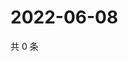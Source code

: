 # 2022-06-08

共 0 条

<!-- BEGIN WEIBO -->
<!-- 最后更新时间 Wed Jun 08 2022 20:28:00 GMT+0800 (China Standard Time) -->

<!-- END WEIBO -->
